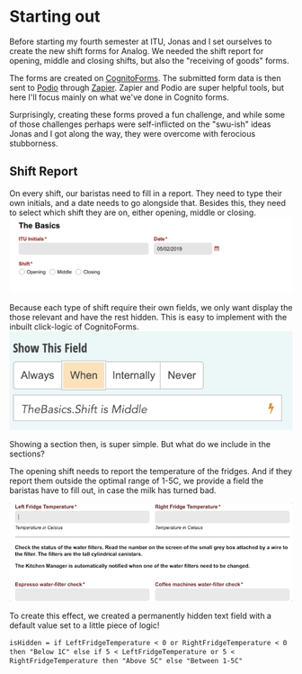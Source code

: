 
# Starting out
Before starting my fourth semester at ITU, Jonas and I set ourselves to create the new shift forms for Analog.
We needed the shift report for opening, middle and closing shifts, but also the "receiving of goods" forms.

The forms are created on [CognitoForms](https://www.cognitoforms.com/). The submitted form data is then sent to [Podio](http://Podio.com) through [Zapier](https://zapier.com/). Zapier and Podio are super helpful tools, but here I'll focus mainly on what we've done in Cognito forms.

Surprisingly, creating these forms proved a fun challenge, and while some of those challenges perhaps were self-inflicted on the "swu-ish" ideas Jonas and I got along the way, they were overcome with ferocious stubborness.

## Shift Report
On every shift, our baristas need to fill in a report.
They need to type their own initials, and a date needs to go alongside that.
Besides this, they need to select which shift they are on, either opening, middle or closing.
![TheBasics](https://raw.githubusercontent.com/Crunchyalex/AnalogForms/master/TheBasics.png)


Because each type of shift require their own fields, we only want display the those relevant and have the rest hidden.
This is easy to implement with the inbuilt click-logic of CognitoForms.
![ShowMiddle](https://raw.githubusercontent.com/Crunchyalex/AnalogForms/master/ShowMiddle.png)

Showing a section then, is super simple. But what do we include in the sections?

The opening shift needs to report the temperature of the fridges. And if they report them outside the optimal range of 1-5C, we provide a field the baristas have to fill out, in case the milk has turned bad.

![BadMilk](https://raw.githubusercontent.com/Crunchyalex/AnalogForms/master/BadMilk.gif)

To create this effect, we created a permanently hidden text field with a default value set to a little piece of logic! 

```
isHidden = if LeftFridgeTemperature < 0 or RightFridgeTemperature < 0 then "Below 1C" else if 5 < LeftFridgeTemperature or 5 < RightFridgeTemperature then "Above 5C" else "Between 1-5C"
```

